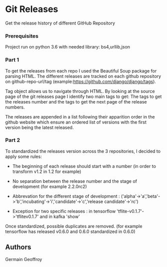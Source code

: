 # Git Releases

Get the release history of different GitHub Repository


### Prerequisites

  Project run on python 3.6 with needed library: bs4,urllib,json
  

### Part 1
  To get the releases from each repo I used the Beautiful Soup package for parsing HTML.
  The different releases are tracked on each github repository on github-repo-url/tag (example:https://github.com/django/django/tags).
  
  Tag object allows us to navigate through HTML.
  By looking at the source page of the git releases page I identify two main tags to get:
  The tags to get the releases number and the tags to get the next page of the release numbers.
  
  The releases are appended in a list following their apparition order in the github website which ensure  an ordered list of versions with   the first version being the latest released. 
  
### Part 2
  To standardized the releases version across the 3 repositories, I decided to apply some rules:
*  The beginning of each release should start with a number (in order to transform  v1.2 in 1.2 for example)

* No separation between the release number and the stage of development (for example 2.2.0rc2)

*  Abbrevation for the different stage of development : ('alpha'->'a','beta'->'b','incubating'->'i','candidate'->'c','release    candidate'->'rc')

*  Exception for two specific releases : in tensorflow 'tflite-v0.1.7'->'tflitev0.1.7' and in kafka 'show'

Once standardized, possible duplicates are removed. (for example tensorflow has released v0.6.0 and 0.6.0 standardized in 0.6.0)

## Authors

Germain Geoffroy
